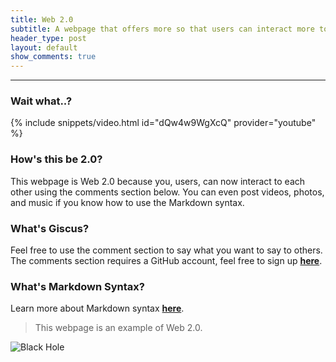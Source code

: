 ```yaml
---
title: Web 2.0
subtitle: A webpage that offers more so that users can interact more to the website and other users.
header_type: post
layout: default
show_comments: true
---
```

---

### Wait what..?
{% include snippets/video.html id="dQw4w9WgXcQ" provider="youtube" %}

### How's this be 2.0?
This webpage is Web 2.0 because you, users, can now interact to each other using the comments section below. You can even post videos, photos, and music if you know how to use the Markdown syntax.

### What's Giscus?
Feel free to use the comment section to say what you want to say to others. The comments section requires a GitHub account, feel free to sign up [**here**](https://github.com/signup).

### What's Markdown Syntax?
Learn more about Markdown syntax [**here**](https://docs.github.com/en/get-started/writing-on-github/getting-started-with-writing-and-formatting-on-github).

> This webpage is an example of Web 2.0.

![Black Hole](https://rb.gy/z0dyyw)
